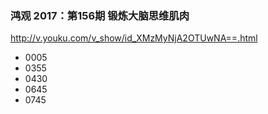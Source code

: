 ### 鸿观 2017：第156期 锻炼大脑思维肌肉
http://v.youku.com/v_show/id_XMzMyNjA2OTUwNA==.html
- 0005
- 0355
- 0430
- 0645
- 0745
